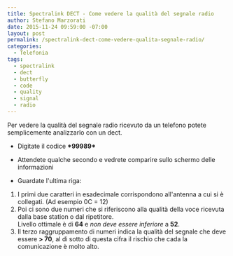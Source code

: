```yaml
---
title: Spectralink DECT - Come vedere la qualità del segnale radio
author: Stefano Marzorati
date: 2015-11-24 09:59:00 -07:00
layout: post
permalink: /spectralink-dect-come-vedere-qualita-segnale-radio/
categories:
  - Telefonia
tags:
  - spectralink
  - dect
  - butterfly
  - code
  - quality
  - signal
  - radio
---
```

Per vedere la qualità del segnale radio ricevuto da un telefono potete semplicemente analizzarlo con un dect.   
 - Digitate il codice <b>&#42;99989&#42;</b>
 - Attendete qualche secondo e vedrete comparire sullo schermo delle informazioni   
 
 - Guardate l'ultima riga: 
  1. I primi due caratteri in esadecimale corrispondono all'antenna a cui si è collegati. (Ad esempio 0C = 12)   
  2. Poi ci sono due numeri che si riferiscono alla qualità della voce ricevuta dalla base station o dal ripetitore.   
     Livello ottimale è di **64** e *non deve essere inferiore* a **52**.   
  3. Il terzo raggruppamento di numeri indica la qualità del segnale che deve essere **> 70**, al di sotto di questa cifra il rischio che cada la comunicazione è molto alto.   